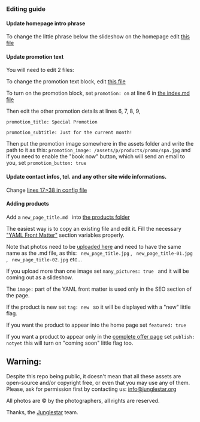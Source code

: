 ### Editing guide

#### Update homepage intro phrase

To change the little phrase below the slideshow on the homepage edit [this file](https://github.com/toybreaker/deumah/blob/master/_includes/editables/intro.md)


#### Update promotion text

You will need to edit 2 files:

To change the promotion text block, edit [this file](https://github.com/toybreaker/deumah/blob/master/_includes/editables/promotion.md)

To turn on the promotion block, set ``` promotion: on ``` at line 6 in [the index.md file](https://github.com/toybreaker/deumah/blob/master/index.md)

Then edit the other promotion details at lines 6, 7, 8, 9,

``` promotion_title: Special Promotion ```

``` promotion_subtitle: Just for the current month! ```

Then put the promotion image somewhere in the assets folder and write the path to it as this:
``` promotion_image: /assets/p/products/promo/spa.jpg ```
and if you need to enable the "book now" button, which will send an email to you, set
``` promotion_button: true ```


#### Update contact infos, tel. and any other site wide informations.

Change [lines 17>38 in config file](https://github.com/toybreaker/deumah/blob/master/_config.yml)

#### Adding products

Add a  ```new_page_title.md ``` into [the products folder](https://github.com/toybreaker/deumah/tree/master/_products)

The easiest way is to copy an existing file and edit it. Fill the necessary ["YAML Front Matter"](https://jekyllrb.com/docs/frontmatter/) section variables properly.

Note that photos need to be [uploaded here](https://github.com/toybreaker/deumah/tree/master/assets/p/products) and need to have the same name as the .md file, as this: ``` new_page_title.jpg``` , ``` new_page_title-01.jpg``` , ``` new_page_title-02.jpg```  etc...

If you upload more than one image set ```many_pictures: true ``` and it will be coming out as a slideshow.

The ```image:``` part of the YAML front matter is used only in the SEO section of the page.

If the product is new set ```tag: new ``` so it will be displayed with a "new" little flag.

If you want the product to appear into the home page set ```featured: true```

If you want a product to appear only in the [complete offer page](https://deumahbali.com/offer/) set
```publish: notyet``` this will turn on "coming soon" little flag too.

## Warning:

Despite this repo being public, it doesn't mean that all these assets are open-source and/or copyright free, or even that you may use any of them. Please, ask for permission first by contacting us: info@junglestar.org  

All photos are © by the photographers, all rights are reserved.  

Thanks, the [Junglestar](http://junglestar.org) team.
